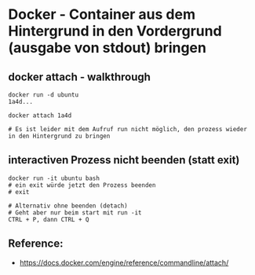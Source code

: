 # Docker - Container aus dem Hintergrund in den Vordergrund (ausgabe von stdout) bringen 

## docker attach - walkthrough 

```
docker run -d ubuntu 
1a4d...

docker attach 1a4d 

# Es ist leider mit dem Aufruf run nicht möglich, den prozess wieder in den Hintergrund zu bringen 

```

## interactiven Prozess nicht beenden (statt exit) 

```
docker run -it ubuntu bash  
# ein exit würde jetzt den Prozess beenden
# exit

# Alternativ ohne beenden (detach) 
# Geht aber nur beim start mit run -it 
CTRL + P, dann CTRL + Q 

```

## Reference: 

  * https://docs.docker.com/engine/reference/commandline/attach/
